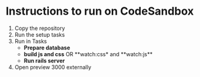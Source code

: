 # Instructions to run on CodeSandbox

1. Copy the repository
2. Run the setup tasks
3. Run in Tasks
   - **Prepare database**
   - **build js and css** OR **watch:css\* and **watch:js\*\*
   - **Run rails server**
4. Open preview 3000 externally
